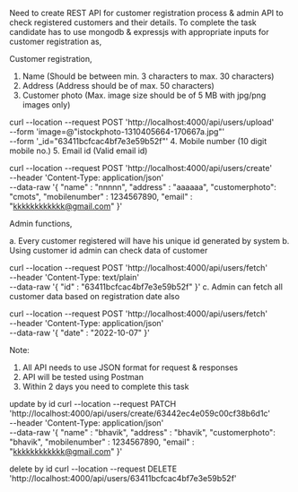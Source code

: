 Need to create REST API for customer registration process & admin API to check registered customers and their details. To complete the task candidate has to use mongodb & expressjs with appropriate inputs for customer registration as,

Customer registration,

1. Name (Should be between min. 3 characters to max. 30 characters)
2. Address (Address should be of max. 50 characters)
3. Customer photo (Max. image size should be of 5 MB with jpg/png images only)
>>
curl --location --request POST 'http://localhost:4000/api/users/upload' \
--form 'image=@"istockphoto-1310405664-170667a.jpg"' \
--form '_id="63411bcfcac4bf7e3e59b52f"'
4. Mobile number (10 digit mobile no.)
5. Email id (Valid email id)
>>
curl --location --request POST 'http://localhost:4000/api/users/create' \
--header 'Content-Type: application/json' \
--data-raw '{
    "name" : "nnnnn",
    "address" : "aaaaaa",
    "customerphoto": "cmots",
    "mobilenumber" : 1234567890,
    "email" : "kkkkkkkkkkkk@gmail.com"
}'

Admin functions,

a. Every customer registered will have his unique id generated by system 
b. Using customer id admin can check data of customer
>>
curl --location --request POST 'http://localhost:4000/api/users/fetch' \
--header 'Content-Type: text/plain' \
--data-raw '{
    "id" : "63411bcfcac4bf7e3e59b52f"
}'
c. Admin can fetch all customer data based on registration date also
>>
curl --location --request POST 'http://localhost:4000/api/users/fetch' \
--header 'Content-Type: application/json' \
--data-raw '{
    "date" : "2022-10-07"
}'

Note:

1. All API needs to use JSON format for request & responses 
2. API will be tested using Postman 
3. Within 2 days you need to complete this task




update by id
curl --location --request PATCH 'http://localhost:4000/api/users/create/63442ec4e059c00cf38b6d1c' \
--header 'Content-Type: application/json' \
--data-raw '{
    "name" : "bhavik",
    "address" : "bhavik",
    "customerphoto": "bhavik",
    "mobilenumber" : 1234567890,
    "email" : "kkkkkkkkkkkk@gmail.com"
}'




delete by id
curl --location --request DELETE 'http://localhost:4000/api/users/63411bcfcac4bf7e3e59b52f'